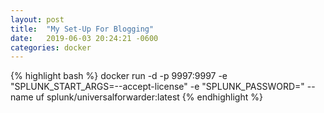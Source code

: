 ```yaml
---
layout: post
title:  "My Set-Up For Blogging"
date:   2019-06-03 20:24:21 -0600
categories: docker
---
```

{% highlight bash %}
docker run -d -p 9997:9997 -e "SPLUNK_START_ARGS=--accept-license" -e "SPLUNK_PASSWORD=<password>" --name uf splunk/universalforwarder:latest
{% endhighlight %}
